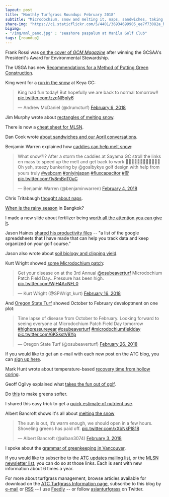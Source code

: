 ```yaml
---
layout: post
title: "Monthly Turfgrass Roundup: February 2018"
subtitle: "Microdochium, snow and melting it, naps, sandwiches, taking fun out of golf, cheat sheets, spreadsheets, soil biology, hollow tine recovery time, soft greens, new USGA recommendations, & more"
share-img: "https://c1.staticflickr.com/5/4401/36934699905_ee7f73082a_b_d.jpg"
bigimg:
- "/img/mnl_pano.jpg" : "seashore paspalum at Manila Golf Club"
tags: [roundup]
---
```


Frank Rossi was [on the cover of *GCM Magazine*](http://www.gcmonline.com/environment/2018/02/01/frank-rossi) after winning the GCSAA's President's Award for Environmental Stewardship.

The USGA has new [Recommendations for a Method of Putting Green Construction](http://archive.lib.msu.edu/tic/usgamisc/monos/2018recommendationsmethodputtinggreen.pdf).

King went for a [run in the snow](https://twitter.com/drumcturf/status/960856878174502912) at Keya GC:

<blockquote class="twitter-tweet" data-lang="en"><p lang="en" dir="ltr">King had fun today! But hopefully we are back to normal tomorrow!! <a href="https://t.co/zzqNl5ply6">pic.twitter.com/zzqNl5ply6</a></p>&mdash; Andrew McDaniel (@drumcturf) <a href="https://twitter.com/drumcturf/status/960856878174502912?ref_src=twsrc%5Etfw">February 6, 2018</a></blockquote>
<script async src="https://platform.twitter.com/widgets.js" charset="utf-8"></script>

Jim Murphy wrote about [rectangles of melting snow](http://turfblog.rutgers.edu/?p=1111).

There is now a [cheat sheet for MLSN](http://www.asianturfgrass.com/2018-02-03-new-mlsn-cheat-sheet/).

Dan Cook wrote [about sandwiches and our April conversations](http://www.asianturfgrass.com/2018-02-28-gdd-atm-models-consistency/).

Benjamin Warren explained how [caddies can help melt snow](https://twitter.com/benjaminwarren/status/959983378186424321):

<blockquote class="twitter-tweet" data-lang="en"><p lang="en" dir="ltr">What snow?!? After a storm the caddies at Sayama GC stroll the links en mass to speed up the melt and get back to work 🚶‍♀️🚶‍♀️🚶‍♀️🚶‍♀️🚶‍♀️🚶‍♀️<br>Oh yeh, steezy bunkering by @goalbykye golf design with help from yours truly <a href="https://twitter.com/hashtag/webcam?src=hash&amp;ref_src=twsrc%5Etfw">#webcam</a> <a href="https://twitter.com/hashtag/onlyinjapan?src=hash&amp;ref_src=twsrc%5Etfw">#onlyinjapan</a> <a href="https://twitter.com/hashtag/fluxcapacitor?src=hash&amp;ref_src=twsrc%5Etfw">#fluxcapacitor</a> <a href="https://twitter.com/hashtag/%E9%9B%AA?src=hash&amp;ref_src=twsrc%5Etfw">#雪</a> <a href="https://t.co/1v8mBqT0uC">pic.twitter.com/1v8mBqT0uC</a></p>&mdash; Benjamin Warren (@benjaminwarren) <a href="https://twitter.com/benjaminwarren/status/959983378186424321?ref_src=twsrc%5Etfw">February 4, 2018</a></blockquote>
<script async src="https://platform.twitter.com/widgets.js" charset="utf-8"></script>

Chris Tritabaugh [thought about naps](https://twitter.com/ct_turf/status/965798089327038464).

[When is the rainy season](http://www.asianturfgrass.com/2018-02-09-when-rainy-season-bangkok/) in Bangkok?

I made a new slide about fertilizer being [worth all the attention you can give it](http://www.asianturfgrass.com/2018-02-11-ive-got-a-new-slide/).

Jason Haines [shared his productivity files](http://www.turfhacker.com/p/jasons-productivity-file.html) -- "a list of the google spreadsheets that I have made that can help you track data and keep organized on your golf course."

Jason also wrote about [soil biology and clipping yield](http://www.turfhacker.com/2018/02/simplifysoilbiology.html).

Kurt Wright showed [some Microdochium patch](https://twitter.com/SPWrigt_kurt/status/964342627033235456):

<blockquote class="twitter-tweet" data-lang="en"><p lang="en" dir="ltr">Get your disease on at the 3rd Annual <a href="https://twitter.com/osubeaverturf?ref_src=twsrc%5Etfw">@osubeaverturf</a> Microdochium Patch Field Day...Pressure has been high. <a href="https://t.co/WjH4AcNFL0">pic.twitter.com/WjH4AcNFL0</a></p>&mdash; Kurt Wright (@SPWrigt_kurt) <a href="https://twitter.com/SPWrigt_kurt/status/964342627033235456?ref_src=twsrc%5Etfw">February 16, 2018</a></blockquote>
<script async src="https://platform.twitter.com/widgets.js" charset="utf-8"></script>

And [Oregon State Turf](https://twitter.com/osubeaverturf/status/968174113805053953) showed October to February developtment on one plot:

<blockquote class="twitter-video" data-lang="en"><p lang="en" dir="ltr">Time lapse of disease from October to February. Looking forward to seeing everyone at Microdochium Patch Field Day tomorrow <a href="https://twitter.com/hashtag/highpressureyear?src=hash&amp;ref_src=twsrc%5Etfw">#highpressureyear</a> <a href="https://twitter.com/hashtag/osubeaverturf?src=hash&amp;ref_src=twsrc%5Etfw">#osubeaverturf</a> <a href="https://twitter.com/hashtag/microdochiumfieldday?src=hash&amp;ref_src=twsrc%5Etfw">#microdochiumfieldday</a> <a href="https://t.co/6KSkstV8Yp">pic.twitter.com/6KSkstV8Yp</a></p>&mdash; Oregon State Turf (@osubeaverturf) <a href="https://twitter.com/osubeaverturf/status/968174113805053953?ref_src=twsrc%5Etfw">February 26, 2018</a></blockquote>
<script async src="https://platform.twitter.com/widgets.js" charset="utf-8"></script>

If you would like to get an e-mail with each new post on the ATC blog, you can [sign up here](http://www.subscribepage.com/atc_blog_email).

Mark Hunt wrote about temperature-based [recovery time from hollow coring](http://weather.headlandamenity.com/2018/02/february-12th/).

Geoff Ogilvy explained what [takes the fun out of golf](https://www.golfaustralia.com.au/feature/ogilvy-the-things-taking-the-fun-out-of-golf-485667).

Do [this](http://www.asianturfgrass.com/2018-02-05-to-keep-green-soft/) to make greens softer.

I shared this easy trick to get a [quick estimate of nutrient use](http://www.asianturfgrass.com/2018-02-06-how-to-arrive-at-that-number/).

Albert Bancroft shows it's all about [melting the snow](https://twitter.com/alban3074/status/959588065294430209)

<blockquote class="twitter-tweet" data-lang="en"><p lang="en" dir="ltr">The sun is out, it’s warm enough, we should open in a few hours. Shoveling greens has paid off. <a href="https://t.co/xXbNkPI818">pic.twitter.com/xXbNkPI818</a></p>&mdash; Albert Bancroft (@alban3074) <a href="https://twitter.com/alban3074/status/959588065294430209?ref_src=twsrc%5Etfw">February 3, 2018</a></blockquote>
<script async src="https://platform.twitter.com/widgets.js" charset="utf-8"></script>

I spoke about the [grammar of greenkeeping in Vancouver](http://www.asianturfgrass.com/2018-02-14-turf-conditions-efficiency-and-grammar/).

If you would like to subscribe to the [ATC updates mailing list](http://www.subscribepage.com/atcupdate), or the [MLSN newsletter list](http://www.subscribepage.com/mlsn), you can do so at those links. Each is sent with new information about 6 times a year. 

For more about turfgrass management, browse articles available for download on the [ATC Turfgrass Information page](http://www.micahwoods.typepad.com/test_static/turf-information.html), subscribe to this blog by [e-mail](http://www.subscribepage.com/atc_blog_email) or [RSS](http://www.asianturfgrass.com/feed.xml) -- I use [Feedly](http://cloud.feedly.com/#welcome) -- or follow [asianturfgrass](https://twitter.com/asianturfgrass) on Twitter.
